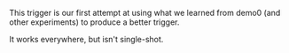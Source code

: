 This trigger is our first attempt at using what we learned from demo0 (and other experiments) to produce 
a better trigger.

It works everywhere, but isn't single-shot.

